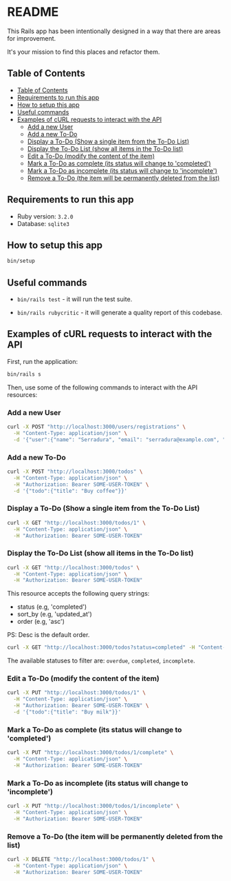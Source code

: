 # README <!-- omit in toc -->

This Rails app has been intentionally designed in a way that there are areas for improvement.

It's your mission to find this places and refactor them.

## Table of Contents
- [Table of Contents](#table-of-contents)
- [Requirements to run this app](#requirements-to-run-this-app)
- [How to setup this app](#how-to-setup-this-app)
- [Useful commands](#useful-commands)
- [Examples of cURL requests to interact with the API](#examples-of-curl-requests-to-interact-with-the-api)
  - [Add a new User](#add-a-new-user)
  - [Add a new To-Do](#add-a-new-to-do)
  - [Display a To-Do (Show a single item from the To-Do List)](#display-a-to-do-show-a-single-item-from-the-to-do-list)
  - [Display the To-Do List (show all items in the To-Do list)](#display-the-to-do-list-show-all-items-in-the-to-do-list)
  - [Edit a To-Do (modify the content of the item)](#edit-a-to-do-modify-the-content-of-the-item)
  - [Mark a To-Do as complete (its status will change to 'completed')](#mark-a-to-do-as-complete-its-status-will-change-to-completed)
  - [Mark a To-Do as incomplete (its status will change to 'incomplete')](#mark-a-to-do-as-incomplete-its-status-will-change-to-incomplete)
  - [Remove a To-Do (the item will be permanently deleted from the list)](#remove-a-to-do-the-item-will-be-permanently-deleted-from-the-list)

## Requirements to run this app

* Ruby version: `3.2.0`
* Database: `sqlite3`

## How to setup this app
```sh
bin/setup
```

## Useful commands

* `bin/rails test` - it will run the test suite.

* `bin/rails rubycritic` - it will generate a quality report of this codebase.

## Examples of cURL requests to interact with the API

First, run the application:

```sh
bin/rails s
```

Then, use some of the following commands to interact with the API resources:

### Add a new User

```sh
curl -X POST "http://localhost:3000/users/registrations" \
  -H "Content-Type: application/json" \
  -d '{"user":{"name": "Serradura", "email": "serradura@example.com", "password": "123456", "password_confirmation": "123456"}}'
```

### Add a new To-Do

```sh
curl -X POST "http://localhost:3000/todos" \
  -H "Content-Type: application/json" \
  -H "Authorization: Bearer SOME-USER-TOKEN" \
  -d '{"todo":{"title": "Buy coffee"}}'
```

### Display a To-Do (Show a single item from the To-Do List)

```sh
curl -X GET "http://localhost:3000/todos/1" \
  -H "Content-Type: application/json" \
  -H "Authorization: Bearer SOME-USER-TOKEN"
```

### Display the To-Do List (show all items in the To-Do list)

```sh
curl -X GET "http://localhost:3000/todos" \
  -H "Content-Type: application/json" \
  -H "Authorization: Bearer SOME-USER-TOKEN"
```

This resource accepts the following query strings:
- status (e.g, 'completed')
- sort_by (e.g, 'updated_at')
- order (e.g, 'asc')

PS: Desc is the default order.

```sh
curl -X GET "http://localhost:3000/todos?status=completed" -H "Content-Type: application/json" -H "Authorization: Bearer SOME-USER-TOKEN"
```

The available statuses to filter are: `overdue`, `completed`, `incomplete`.

### Edit a To-Do (modify the content of the item)

```sh
curl -X PUT "http://localhost:3000/todos/1" \
  -H "Content-Type: application/json" \
  -H "Authorization: Bearer SOME-USER-TOKEN" \
  -d '{"todo":{"title": "Buy milk"}}'
```

### Mark a To-Do as complete (its status will change to 'completed')

```sh
curl -X PUT "http://localhost:3000/todos/1/complete" \
  -H "Content-Type: application/json" \
  -H "Authorization: Bearer SOME-USER-TOKEN"
```

### Mark a To-Do as incomplete (its status will change to 'incomplete')

```sh
curl -X PUT "http://localhost:3000/todos/1/incomplete" \
  -H "Content-Type: application/json" \
  -H "Authorization: Bearer SOME-USER-TOKEN"
```

### Remove a To-Do (the item will be permanently deleted from the list)
```sh
curl -X DELETE "http://localhost:3000/todos/1" \
  -H "Content-Type: application/json" \
  -H "Authorization: Bearer SOME-USER-TOKEN"
```
